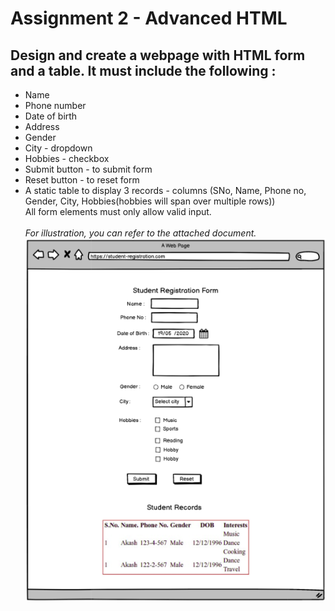 # Assignment 2 - Advanced HTML
## Design and create a webpage with HTML form and a table. It must include the following :
- Name
- Phone number
- Date of birth
- Address
- Gender 
- City - dropdown
- Hobbies - checkbox
- Submit button  - to submit form
- Reset button - to reset form
- A static table to display 3 records - columns (SNo, Name, Phone no, Gender, City, Hobbies(hobbies will span over multiple rows))<br>
All form elements must only allow valid input.<br><br>
_For illustration, you can refer to the attached document._
![](sample_layout.png)
